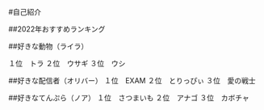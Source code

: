 #自己紹介

##2022年おすすめランキング

##好きな動物（ライラ）

１位　トラ
２位　ウサギ
３位　ウシ

##好きな配信者（オリバー）
１位　EXAM
２位　とりっぴぃ
３位　愛の戦士

##好きなてんぷら（ノア）
１位　さつまいも
２位　アナゴ
３位　カボチャ

